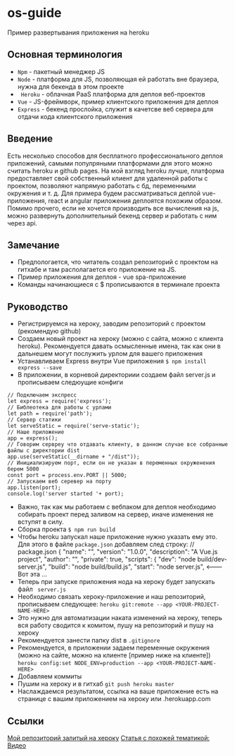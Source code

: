 # os-guide
Пример развертывания приложения на heroku

## Основная терминология

* ``` Npm ``` - пакетный менеджер JS
* ``` Node ``` - платформа для JS, позволяющая ей работать вне браузера, нужна для бекенда в этом проекте
* ``` Heroku``` - облачная PaaS платформа для деплоя веб-проектов
* ``` Vue ``` - JS-фреймворк, пример клиентского приложения для деплоя
* ``` Express ``` - бекенд прослойка, служит в качетсве веб сервера для отдачи кода клиентского приложения

## Введение

Есть несколько способов для бесплатного профессионального деплоя приложений, самыми популряными платформами для этого можно считать heroku и github pages.
На мой взгляд heroku лучше, платформа предоставляет свой собственный клиент для удаленной работы с проектом, позволяют напрямую работать с бд,
переменными окружения и т. д. 
Для примера будем рассматриваться деплой vue-приложения, react и angular приложения деплоятся похожим образом. Помимо прочего, если не хочется 
производить все вычисления на js, можно развернуть дополнительный бекенд сервер и работать с ним через api.

## Замечание

* Предпологается, что читатель создал репозиторий с проектом на гитхабе и там располагается его приложение на JS.
* Пример приложения для деплоя - vue spa-приложение
* Команды начинающиеся с $ прописываются в терминале проекта

## Руководство

* Регистрируемся на хероку, заводим репозиторий с проектом (рекомендую github)
* Создаем новый проект на хероку (можно с сайта, можно с клиента heroku). Рекомендуется давать осмысленные имена, так как они в дальнешем могут послужить урлом для вашего приложения
* Устанавливаем Express внутри Vue приложения 
```$ npm install express --save ```
* В приложении, в корневой директориии создаем файл server.js и прописываем следюущие конфиги
```
// Подключаем экспресс
let express = require('express');
// Библеотека для работы с урлами
let path = require('path');
// Сервер статики
let serveStatic = require('serve-static');
// Наше приложение
app = express();
// Говорим сервреу что отдавать клиенту, в данном случае все собранные файлы с директории dist
app.use(serveStatic(__dirname + "/dist"));
// Инициализируем порт, если он не указан в переменных окруженения берем 5000
const port = process.env.PORT || 5000;
// Запускаем веб серевер на порту
app.listen(port);
console.log('server started '+ port);
```
* Важно, так как мы работаем с вебпаком для деплоя необходимо собирать проект перед заливом на сервер, иначе изменения не вступят в силу.
* Сборка проекта
```$ npm run build```
* Чтобы heroku запускал наше приложение нужно указать ему это. Для этого в файле ```package.json``` добавляем след строку:
// package.json
{
  "name": "<YOUR-PROJECT-NAME-HERE>",
  "version": "1.0.0",
  "description": "A Vue.js project",
  "author": "",
  "private": true,
  "scripts": {
    "dev": "node build/dev-server.js",
    "build": "node build/build.js",
    "start": "node server.js",   <--- Вот эта
...
* Теперь при запуске приложения нода на хероку будет запускать файл ``` server.js```
* Необходимо связать хероку-приложение и наш репозиторий, прописываем следующее:
```heroku git:remote --app <YOUR-PROJECT-NAME-HERE>```
* Это нужно для автоматизации наката изменений на хероку, теперь вся работу сводится к комитом, пушу на репозиторий и пушу на хероку
* Рекомендуется занести папку dist в ```.gitignore```
* Рекомендуется, в приложении задаем переменные окружения (можно на сайте, можно на клиенте [пример ниже на клиенте])
``` heroku config:set NODE_ENV=production --app <YOUR-PROJECT-NAME-HERE> ```
* Добавляем коммиты
* Пушим на хероку и в гитхаб
```git push heroku master```
* Наслаждаемся результатом, ссылка на ваше приложение есть на странице с вашим приложением на хероку или <YOUR-PROJECT-NAME>.herokuapp.com

## Ссылки 
[Мой репозиторий залитый на хероку]( https://github.com/alex1998dmit/scheldure-os-emulator)
[Статья с похожей тематикой: ](https://github.com/alex1998dmit/scheldure-os-emulator)
[Видео](https://www.youtube.com/watch?v=UftutR5hz3U)

